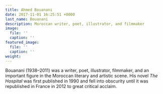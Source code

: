 ```yaml
---
title: Ahmed Bouanani
date: 2017-11-01 16:25:51 +0000
last_name: Bouanani
description: Moroccan writer, poet, illustrator, and filmmaker
image:
  file: ''
  caption: ''
featured_image:
  file: ''
  caption: ''
weight:
---
```

Bouanani (1938–2011) was a writer, poet, illustrator, filmmaker, and an important figure in the Moroccan literary and artistic scene. His novel _The Hospital_ was first published in 1990 and fell into obscurity until it was republished in France in 2012 to great critical acclaim.
